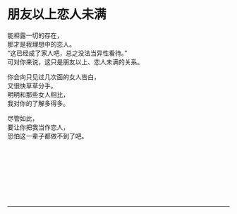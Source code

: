 # 朋友以上恋人未满

能袒露一切的存在，\
那才是我理想中的恋人。\
“这已经成了家人吧，总之没法当异性看待。”\
可对你来说，这只是朋友以上、恋人未满的关系。

你会向只见过几次面的女人告白，\
又很快草草分手。\
明明和那些女人相比，\
我对你的了解多得多。

尽管如此，\
要让你把我当作恋人，\
恐怕这一辈子都做不到了吧。
<br>
<br>
<br>
<br>
<br>
<br>
<br>
<br>
<br>

---
